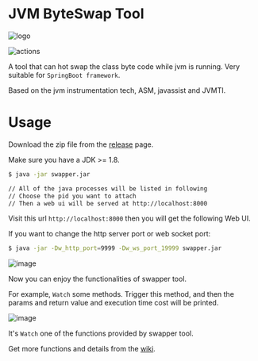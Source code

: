 # JVM ByteSwap Tool
![logo](sw-ico.png)

![actions](https://github.com/sunwu51/JVMByteSwapTool/actions/workflows/main.yml/badge.svg)

A tool that can hot swap the class byte code while jvm is running. Very suitable for `SpringBoot framework`.

Based on the jvm instrumentation tech, ASM, javassist and JVMTI.

# Usage
Download the zip file from the [release](https://github.com/sunwu51/JVMByteSwapTool/releases) page.

Make sure you have a JDK >= 1.8.
```bash
$ java -jar swapper.jar

// All of the java processes will be listed in following
// Choose the pid you want to attach
// Then a web ui will be served at http://localhost:8000
```

Visit this url `http://localhost:8000` then you will get the following Web UI.

If you want to change the http server port or web socket port:
```bash
$ java -jar -Dw_http_port=9999 -Dw_ws_port_19999 swapper.jar
```

![image](https://i.imgur.com/WSKkrxX.png)

Now you can enjoy the functionalities of swapper tool. 

For example, `Watch` some methods. Trigger this method, and then the params and return value and execution time cost will be printed. 

![image](https://i.imgur.com/RaEZ1w5.png)

It's `Watch` one of the functions provided by swapper tool.

Get more functions and details from the [wiki](https://github.com/sunwu51/JVMByteSwapTool/wiki).

